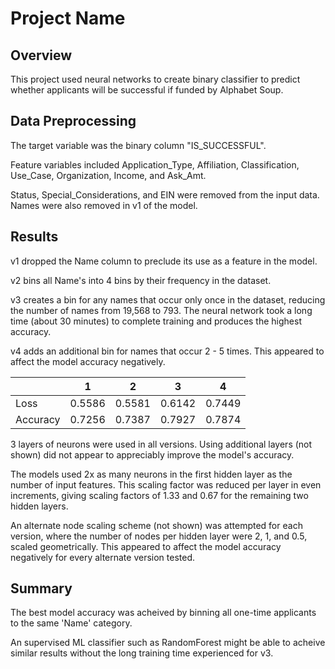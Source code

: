 # Project Name

## Overview

This project used neural networks to create binary classifier to predict whether applicants will be successful if funded by Alphabet Soup.

## Data Preprocessing

The target variable was the binary column "IS_SUCCESSFUL".

Feature variables included Application_Type, Affiliation, Classification, Use_Case, Organization, Income, and Ask_Amt.

Status, Special_Considerations, and EIN were removed from the input data. Names were also removed in v1 of the model.

## Results

v1 dropped the Name column to preclude its use as a feature in the model.

v2 bins all Name's into 4 bins by their frequency in the dataset.

v3 creates a bin for any names that occur only once in the dataset, reducing the number of names from 19,568 to 793. The neural network took a long time (about 30 minutes) to complete training and produces the highest accuracy.

v4 adds an additional bin for names that occur 2 - 5 times. This appeared to affect the model accuracy negatively.

|           | 1 | 2 | 3 | 4 |
| -         | - | - | - | - |
| Loss      | 0.5586 | 0.5581 | 0.6142 | 0.7449 |
| Accuracy  | 0.7256 | 0.7387 | 0.7927 | 0.7874 |

3 layers of neurons were used in all versions. Using additional layers (not shown) did not appear to appreciably improve the model's accuracy.

The models used 2x as many neurons in the first hidden layer as the number of input features. This scaling factor was reduced per layer in even increments, giving scaling factors of 1.33 and 0.67 for the remaining two hidden layers.

An alternate node scaling scheme (not shown) was attempted for each version, where the number of nodes per hidden layer were 2, 1, and 0.5, scaled geometrically. This appeared to affect the model accuracy negatively for every alternate version tested.

## Summary

The best model accuracy was acheived by binning all one-time applicants to the same 'Name' category.

An supervised ML classifier such as RandomForest might be able to acheive similar results without the long training time experienced for v3.
